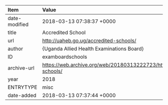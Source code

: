 | Item          | Value                                                                             |
|:--------------|:----------------------------------------------------------------------------------|
| date-modified | 2018-03-13 07:38:37 +0000                                                         |
| title         | Accredited School                                                                 |
| url           | http://uaheb.go.ug/accredited-schools/                                            |
| author        | {Uganda Allied Health Examinations Board}                                         |
| ID            | examboardschools                                                                  |
| archive-url   | https://web.archive.org/web/20180313222723/http://uaheb.go.ug/accredited-schools/ |
| year          | 2018                                                                              |
| ENTRYTYPE     | misc                                                                              |
| date-added    | 2018-03-13 07:37:44 +0000                                                         |